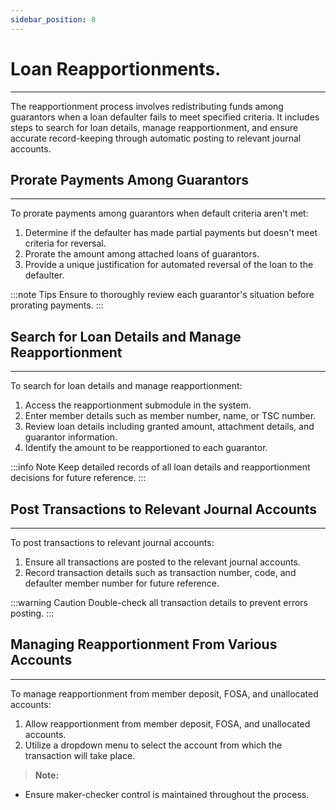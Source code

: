 ```yaml
---
sidebar_position: 8
---
```


# Loan Reapportionments.
---

<div class="customized-intro-container" id="introduction">
    <p>
The reapportionment process involves redistributing funds among guarantors when a loan defaulter fails to meet specified criteria. It includes steps to search for loan details, manage reapportionment, and ensure accurate record-keeping through automatic posting to relevant journal accounts.
    </p>
</div>

## Prorate Payments Among Guarantors
---

To prorate payments among guarantors when default criteria aren't met:

1. Determine if the defaulter has made partial payments but doesn't meet criteria for reversal.
2. Prorate the amount among attached loans of guarantors.
3. Provide a unique justification for automated reversal of the loan to the defaulter.

:::note Tips
Ensure to thoroughly review each guarantor's situation before prorating payments.
:::

## Search for Loan Details and Manage Reapportionment
---

To search for loan details and manage reapportionment:

1. Access the reapportionment submodule in the system.
2. Enter member details such as member number, name, or TSC number.
3. Review loan details including granted amount, attachment details, and guarantor information.
4. Identify the amount to be reapportioned to each guarantor.

:::info Note
Keep detailed records of all loan details and reapportionment decisions for future reference.
:::

## Post Transactions to Relevant Journal Accounts
---

To post transactions to relevant journal accounts:

1. Ensure all transactions are posted to the relevant journal accounts.
2. Record transaction details such as transaction number, code, and defaulter member number for future reference.

:::warning Caution
Double-check all transaction details to prevent errors  posting.
:::

## Managing Reapportionment From Various Accounts
---

To manage reapportionment from member deposit, FOSA, and unallocated accounts:

1. Allow reapportionment from member deposit, FOSA, and unallocated accounts.
2. Utilize a dropdown menu to select the account from which the transaction will take place.

> **Note:**
- Ensure maker-checker control is maintained throughout the process.
